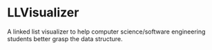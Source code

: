 # LLVisualizer
A linked list visualizer to help computer science/software engineering students better grasp the data structure.
